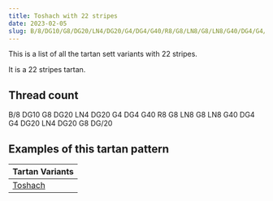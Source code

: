```yaml
---
title: Toshach with 22 stripes
date: 2023-02-05
slug: B/8/DG10/G8/DG20/LN4/DG20/G4/DG4/G40/R8/G8/LN8/G8/LN8/G40/DG4/G4/DG20/LN4/DG20/G8/DG/20
---
```

This is a list of all the tartan sett variants with 22 stripes.

It is a 22 stripes tartan.


## Thread count
B/8 DG10 G8 DG20 LN4 DG20 G4 DG4 G40 R8 G8 LN8 G8 LN8 G40 DG4 G4 DG20 LN4 DG20 G8 DG/20

## Examples of this tartan pattern

| Tartan Variants |
|---------------|
| [Toshach](/variants/b/8/dg10/g8/dg20/ln4/dg20/g4/dg4/g40/r8/g8/ln8/g8/ln8/g40/dg4/g4/dg20/ln4/dg20/g8/dg/20-b8080d0-dg003000-g006030-lne0e0e0-rc00000)||
